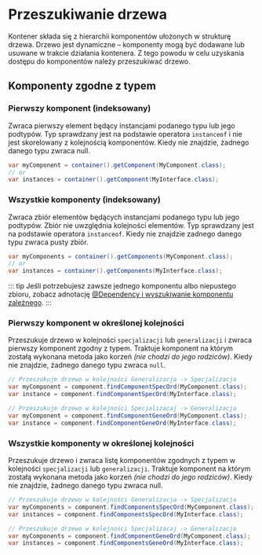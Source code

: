 # Przeszukiwanie drzewa
Kontener składa się z hierarchii komponentów ułożonych w strukturę drzewa.
Drzewo jest dynamiczne – komponenty mogą być dodawane lub usuwane w trakcie działania kontenera.
Z tego powodu w celu uzyskania dostępu do komponentów należy przeszukiwać drzewo.

## Komponenty zgodne z typem

### Pierwszy komponent (indeksowany)
Zwraca pierwszy element będący instancjami podanego typu lub jego podtypów.
Typ sprawdzany jest na podstawie operatora `instanceof` i nie jest skorelowany z kolejnością komponentów.
Kiedy nie znajdzie, żadnego danego typu zwraca null.
```java
var myComponent = container().getComponent(MyComponent.class);
// or
var instances = container().getComponent(MyInterface.class);
```

### Wszystkie komponenty (indeksowany)
Zwraca zbiór elementów będących instancjami podanego typu lub jego podtypów.
Zbiór nie uwzględnia kolejności elementów.
Typ sprawdzany jest na podstawie operatora `instanceof`.
Kiedy nie znajdzie zadnego danego typu zwraca pusty zbiór.
```java
var myComponents = container().getComponents(MyComponent.class);
// or
var instances = container().getComponents(MyInterface.class);
```

::: tip
Jeśli potrzebujesz zawsze jednego komponentu albo niepustego zbioru,
zobacz adnotację [@Dependency i wyszukiwanie komponentu zależnego](/pl/learn/annotations.html#dependency-component).
:::

### Pierwszy komponent w określonej kolejności
Przeszukuje drzewo w kolejności `specjalizacji` lub `generalizacji` i zwraca pierwszy komponent zgodny z typem. 
Traktuje komponent na którym zostałą wykonana metoda jako korzeń *(nie chodzi do jego rodziców)*.
Kiedy nie znajdzie, żadnego danego typu zwraca `null`.

```java
// Przeszukuje drzewo w kolejności Generalizacja -> Specjalizacja
var myComponent = component.findComponentSpecOrd(MyComponent.class);
var instance = component.findComponentSpecOrd(MyInterface.class);

// Przeszukuje drzewo w kolejności Specjalizacaj -> Generalizacja
var myComponent = component.findComponentGeneOrd(MyComponent.class);
var instance = component.findComponentGeneOrd(MyInterface.class);
```

### Wszystkie komponenty w określonej kolejności
Przeszukuje drzewo i zwraca listę komponentów zgodnych z typem w kolejności `specjalizacji` lub `generalizacji`.
Traktuje komponent na którym zostałą wykonana metoda jako korzeń *(nie chodzi do jego rodziców)*.
Kiedy nie znajdzie, żadnego danego typu zwraca null.

```java
// Przeszukuje drzewo w kolejności Generalizacja -> Specjalizacja
var myComponents = component.findComponentsSpecOrd(MyComponent.class);
var instances = component.findComponentsSpecOrd(MyInterface.class);

// Przeszukuje drzewo w kolejności Specjalizacaj -> Generalizacja
var myComponents = component.findComponentGeneOrd(MyComponent.class);
var instances = component.findComponentsGeneOrd(MyInterface.class);
```